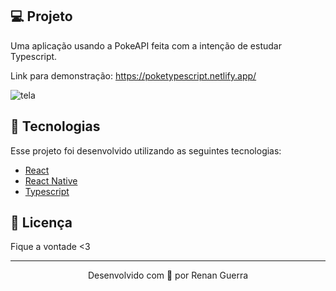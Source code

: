 ## 💻 Projeto

Uma aplicação usando a PokeAPI feita com a intenção de estudar Typescript.

Link para demonstração: https://poketypescript.netlify.app/

![tela](https://user-images.githubusercontent.com/53278938/98060037-63b07a80-1e27-11eb-9765-98214ad8c229.png)

## 🚀 Tecnologias

Esse projeto foi desenvolvido utilizando as seguintes tecnologias:

- [React](https://reactjs.org/)
- [React Native](https://reactnative.dev)
- [Typescript](https://www.typescriptlang.org/)

## 📝 Licença

Fique a vontade <3

---

<p align="center">Desenvolvido com 💜 por Renan Guerra</p>
